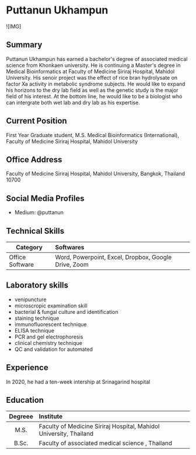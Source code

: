 # Puttanun  Ukhampun

![IMG]

## Summary
Puttanun Ukhampun has earned a bachelor's degree of associated medical science from Khonkaen university. He is continuing a Master's degree in Medical Bioinformatics at Faculty of Medicine Siriraj Hospital, Mahidol University. 
His senoir project was the effect of rice bran hydrolysate on factor Xa activity in metabolic syndrome subjects. He would like to expand his horizons to the dry lab field as well as the genetic study is the major field of his interest.
At the bottom line, he would like to be a biologist who can intergrate both wet lab and dry lab as his expertise. 


## Current Position
First Year Graduate student, M.S. Medical Bioinformatics (International), Faculty of Medicine Siriraj Hospital, Mahidol University

## Office Address
Faculty of Medicine Siriraj Hospital, Mahidol University, Bangkok, Thailand 10700

## Social Media Profiles
- Medium: @puttanun

## Technical Skills

| Category | Softwares |
|----------|:----------|
|Office Software| Word, Powerpoint, Excel, Dropbox, Google Drive, Zoom |

## Laboratory skills
- venipuncture
- microscropic examination skill
- bacterial & fungal culture and identification
- staining technique 
- immunofluorescent technique
- ELISA technique
- PCR and gel electrophoresis
- clinical chemistry technique
- QC and validation for automated 



## Experience 
In 2020, he had a ten-week intership at Srinagarind hospital 


## Education

| Degreee | Institute |
|:---------:|:-----------|
|  M.S. | Faculty of Medicine Siriraj Hospital, Mahidol University, Thailand |
| B.Sc. | Faculty of associated medical science , Thailand |
